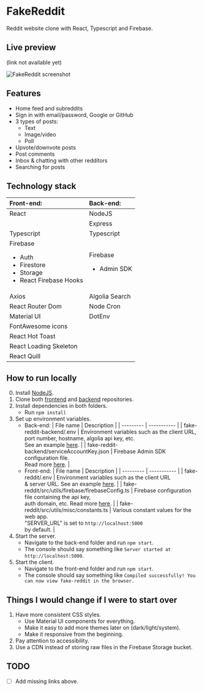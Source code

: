 # FakeReddit

Reddit website clone with React, Typescript and Firebase.

## Live preview

(link not available yet)

![FakeReddit screenshot](https://i.imgur.com/0t4tMg9.png)

## Features

-   Home feed and subreddits
-   Sign in with email/password, Google or GitHub
-   3 types of posts:
    -   Text
    -   Image/video
    -   Poll
-   Upvote/downvote posts
-   Post comments
-   Inbox & chatting with other redditors
-   Searching for posts

## Technology stack

| Front-end:                                                                                    | Back-end:                           |
| :-------------------------------------------------------------------------------------------- | :---------------------------------- |
| React                                                                                         | NodeJS                              |
|                                                                                               | Express                             |
| Typescript                                                                                    | Typescript                          |
| Firebase<ul><li>Auth</li><li>Firestore</li><li>Storage</li><li>React Firebase Hooks</li></ul> | Firebase<ul><li>Admin SDK</li></ul> |
| Axios                                                                                         | Algolia Search                      |
| React Router Dom                                                                              | Node Cron                           |
| Material UI                                                                                   | DotEnv                              |
| FontAwesome icons                                                                             |
| React Hot Toast                                                                               |
| React Loading Skeleton                                                                        |
| React Quill                                                                                   |

## How to run locally

0. Install [NodeJS](https://nodejs.org/en/).
1. Clone both [frontend](https://github.com/DoubleDebug/fake-reddit) and [backend](https://github.com/DoubleDebug/fake-reddit-backend) repositories.
2. Install dependencies in both folders.
    - Run `npm install`
3. Set up environment variables.
    - Back-end:
      | File name | Description |
      | --------- | ----------- |
      | fake-reddit-backend/.env | Environment variables such as the client URL, <br> port number, hostname, algolia api key, etc. <br> See an example [here](). |
      | fake-reddit-backend/serviceAccountKey.json | Firebase Admin SDK configuration file. <br> Read more [here](https://firebase.google.com/docs/admin/setup). |
    - Front-end:
      | File name | Description |
      | --------- | ----------- |
      | fake-reddit/.env | Environment variables such as the client URL <br> & server URL. See an example [here](). |
      | fake-reddit/src/utils/firebase/firebaseConfig.ts | Firebase configuration file containing the api key, <br> auth domain, etc. Read more [here](). |
      | fake-reddit/src/utils/misc/constants.ts | Various constant values for the web app. <br> "SERVER_URL" is set to `http://localhost:5000` <br> by default. |
4. Start the server.
    - Navigate to the back-end folder and run `npm start`.
    - The console should say something like `Server started at http://localhost:5000`.
5. Start the client.
    - Navigate to the front-end folder and run `npm start`.
    - The console should say something like `Compiled successfully! You can now view fake-reddit in the browser.`

## Things I would change if I were to start over

1. Have more consistent CSS styles.
    - Use Material UI components for everything.
    - Make it easy to add more themes later on (dark/light/system).
    - Make it responsive from the beginning.
2. Pay attention to accessibility.
3. Use a CDN instead of storing raw files in the Firebase Storage bucket.

## TODO

-   [ ] Add missing links above.
